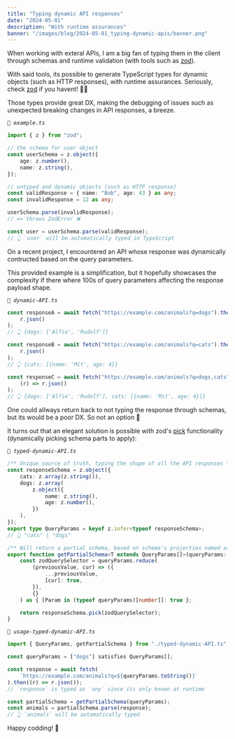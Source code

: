 ```yaml
---
title: "Typing dynamic API responses"
date: "2024-05-01"
description: "With runtime assurances"
banner: "/images/blog/2024-05-01_typing-dynamic-apis/banner.png"
---
```


When working with exteral APIs, I am a big fan of typing them in the client through schemas and runtime validation (with tools such as [zod](https://github.com/colinhacks/zod)).

With said tools, its possible to generate TypeScript types for dynamic objects (such as HTTP responses), with runtime assurances.
Seriously, check [zod](https://github.com/colinhacks/zod) if you havent! 🦸‍♂️

Those types provide great DX, making the debugging of issues such as unexpected breaking changes in API responses, a breeze.

_`📁 example.ts`_

```typescript
import { z } from "zod";

// the schema for user object
const userSchema = z.object({
	age: z.number(),
	name: z.string(),
});

// untyped and dynamic objects (such as HTTP response)
const validResponse = { name: "Bob", age: 43 } as any;
const invalidResponse = 12 as any;

userSchema.parse(invalidResponse);
// => throws ZodError ❌

const user = userSchema.parse(validResponse);
// 👆 `user` will be automatically typed in TypeScript
```

On a recent project, I encountered an API whose response was dynamically contructed based on the query parameters.

This provided example is a simplification, but it hopefully showcases the complexity if there where 100s of query parameters affecting the response payload shape.

_`📁 dynamic-API.ts`_

```typescript
const responseA = await fetch("https://example.com/animals?q=dogs").then((r) =>
	r.json()
);
// 👆 {dogs: ['Alfie', 'Rudolf']}

const responseB = await fetch("https://example.com/animals?q=cats").then((r) =>
	r.json()
);
// 👆 {cats: [{name: 'Mit', age: 4}}

const responseC = await fetch("https://example.com/animals?q=dogs,cats").then(
	(r) => r.json()
);
// 👆 {dogs: ['Alfie', 'Rudolf'], cats: [{name: 'Mit', age: 4}]}
```

One could allways return back to not typing the response through schemas, but its would be a poor DX.
So not an option 🤣

It turns out that an elegant solution is possible with zod's [pick](https://zod.dev/?id=pickomit) functionality (dynamically picking schema parts to apply):

_`📁 typed-dynamic-API.ts`_

```typescript
/** Unique source of truth, typing the shape of all the API responses */
const responseSchema = z.object({
	cats: z.array(z.string()),
	dogs: z.array(
		z.object({
			name: z.string(),
			age: z.number(),
		})
	),
});
export type QueryParams = keyof z.infer<typeof responseSchema>;
// 👆 "cats" | "dogs"

/** Will return a partial schema, based on schema's projerties named as `queryParams` */
export function getPartialSchema<T extends QueryParams[]>(queryParams: T) {
	const zodQuerySelector = queryParams.reduce(
		(previousValue, cur) => ({
			...previousValue,
			[cur]: true,
		}),
		{}
	) as { [Param in (typeof queryParams)[number]]: true };

	return responseSchema.pick(zodQuerySelector);
}
```

_`📁 usage-typed-dynamic-API.ts`_

```typescript
import { QueryParams, getPartialSchema } from "./typed-dynamic-API.ts";

const queryParams = ["dogs"] satisfies QueryParams[];

const response = await fetch(
	`https://example.com/animals?q=${queryParams.toString()}`
).then((r) => r.json());
// `response` is typed as `any` since its only known at runtime

const partialSchema = getPartialSchema(queryParams);
const animals = partialSchema.parse(response);
// 👆 `animals` will be automatically typed
```

Happy codding! 🎉
